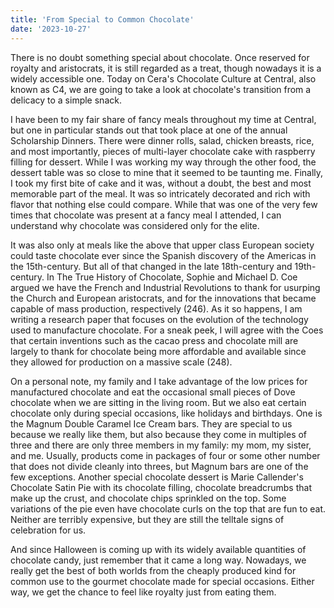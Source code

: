 ```yaml
---
title: 'From Special to Common Chocolate'
date: '2023-10-27'
---
```


There is no doubt something special about chocolate. Once reserved for royalty and aristocrats, it is still regarded as a treat, though nowadays it is a widely accessible one. Today on Cera's Chocolate Culture at Central, also known as C4, we are going to take a look at chocolate's transition from a delicacy to a simple snack.

I have been to my fair share of fancy meals throughout my time at Central, but one in particular stands out that took place at one of the annual Scholarship Dinners. There were dinner rolls, salad, chicken breasts, rice, and most importantly, pieces of multi-layer chocolate cake with raspberry filling for dessert. While I was working my way through the other food, the dessert table was so close to mine that it seemed to be taunting me. Finally, I took my first bite of cake and it was, without a doubt, the best and most memorable part of the meal. It was so intricately decorated and rich with flavor that nothing else could compare. While that was one of the very few times that chocolate was present at a fancy meal I attended, I can understand why chocolate was considered only for the elite.

It was also only at meals like the above that upper class European society could taste chocolate ever since the Spanish discovery of the Americas in the 15th-century. But all of that changed in the late 18th-century and 19th-century. In The True History of Chocolate, Sophie and Michael D. Coe argued we have the French and Industrial Revolutions to thank for usurping the Church and European aristocrats, and for the innovations that became capable of mass production, respectively (246). As it so happens, I am writing a research paper that focuses on the evolution of the technology used to manufacture chocolate. For a sneak peek, I will agree with the Coes that certain inventions such as the cacao press and chocolate mill are largely to thank for chocolate being more affordable and available since they allowed for production on a massive scale (248).

On a personal note, my family and I take advantage of the low prices for manufactured chocolate and eat the occasional small pieces of Dove chocolate when we are sitting in the living room. But we also eat certain chocolate only during special occasions, like holidays and birthdays. One is the Magnum Double Caramel Ice Cream bars. They are special to us because we really like them, but also because they come in multiples of three and there are only three members in my family: my mom, my sister, and me. Usually, products come in packages of four or some other number that does not divide cleanly into threes, but Magnum bars are one of the few exceptions. Another special chocolate dessert is Marie Callender's Chocolate Satin Pie with its chocolate filling, chocolate breadcrumbs that make up the crust, and chocolate chips sprinkled on the top. Some variations of the pie even have chocolate curls on the top that are fun to eat. Neither are terribly expensive, but they are still the telltale signs of celebration for us.

And since Halloween is coming up with its widely available quantities of chocolate candy, just remember that it came a long way. Nowadays, we really get the best of both worlds from the cheaply produced kind for common use to the gourmet chocolate made for special occasions. Either way, we get the chance to feel like royalty just from eating them.